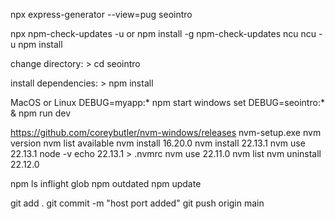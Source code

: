 npx express-generator --view=pug seointro

npx npm-check-updates -u
or
npm install -g npm-check-updates
ncu
ncu -u
npm install

change directory: > cd seointro

install dependencies: > npm install

MacOS or Linux
DEBUG=myapp:* npm start
windows
set DEBUG=seointro:* & npm run dev

https://github.com/coreybutler/nvm-windows/releases
nvm-setup.exe
nvm version
nvm list available
nvm install 16.20.0
nvm install 22.13.1
nvm use 22.13.1
node -v
echo 22.13.1 > .nvmrc
nvm use 22.11.0
nvm list
nvm uninstall 22.12.0

npm ls inflight glob
npm outdated
npm update

git add .
git commit -m "host port added"
git push origin main